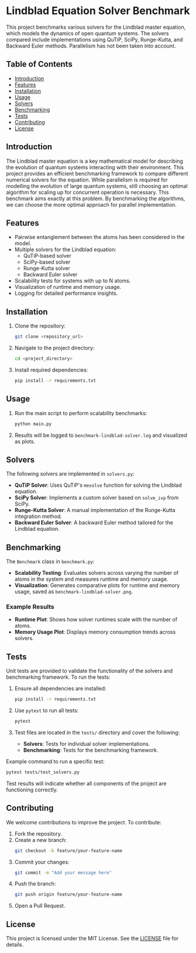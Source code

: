 # Lindblad Equation Solver Benchmark

This project benchmarks various solvers for the Lindblad master equation, which models the dynamics of open quantum systems. The solvers compared include implementations using QuTiP, SciPy, Runge-Kutta, and Backward Euler methods. Parallelism has not been taken into account.

## Table of Contents

- [Introduction](#introduction)
- [Features](#features)
- [Installation](#installation)
- [Usage](#usage)
- [Solvers](#solvers)
- [Benchmarking](#benchmarking)
- [Tests](#tests)
- [Contributing](#contributing)
- [License](#license)

## Introduction

The Lindblad master equation is a key mathematical model for describing the evolution of quantum systems interacting with their environment. This project provides an efficient benchmarking framework to compare different numerical solvers for the equation. While parallelism is required for modelling the evolution of large quantum systems, still choosing an optimal algorithm for scaling up for concurrent operation is necessary. This benchmark aims exactly at this problem. By benchmarking the algorithms, we can choose the more optimal approach for parallel implementation.

## Features
- Pairwise entanglement between the atoms has been considered in the model.
- Multiple solvers for the Lindblad equation:
  - QuTiP-based solver
  - SciPy-based solver
  - Runge-Kutta solver
  - Backward Euler solver
- Scalability tests for systems with up to N atoms.
- Visualization of runtime and memory usage.
- Logging for detailed performance insights.

## Installation

1. Clone the repository:
   ```bash
   git clone <repository_url>
   ```
2. Navigate to the project directory:
   ```bash
   cd <project_directory>
   ```
3. Install required dependencies:
   ```bash
   pip install -r requirements.txt
   ```

## Usage

1. Run the main script to perform scalability benchmarks:
   ```bash
   python main.py
   ```
2. Results will be logged to `benchmark-lindblad-solver.log` and visualized as plots.

## Solvers

The following solvers are implemented in `solvers.py`:

- **QuTiP Solver**: Uses QuTiP's `mesolve` function for solving the Lindblad equation.
- **SciPy Solver**: Implements a custom solver based on `solve_ivp` from SciPy.
- **Runge-Kutta Solver**: A manual implementation of the Runge-Kutta integration method.
- **Backward Euler Solver**: A backward Euler method tailored for the Lindblad equation.

## Benchmarking

The `Benchmark` class in `benchmark.py`:

- **Scalability Testing**: Evaluates solvers across varying the number of atoms in the system and measures runtime and memory usage.
- **Visualization**: Generates comparative plots for runtime and memory usage, saved as `benchmark-lindblad-solver.png`.

### Example Results

- **Runtime Plot**: Shows how solver runtimes scale with the number of atoms.
- **Memory Usage Plot**: Displays memory consumption trends across solvers.

## Tests

Unit tests are provided to validate the functionality of the solvers and benchmarking framework. To run the tests:

1. Ensure all dependencies are installed:
   ```bash
   pip install -r requirements.txt
   ```

2. Use `pytest` to run all tests:
   ```bash
   pytest
   ```

3. Test files are located in the `tests/` directory and cover the following:
   - **Solvers**: Tests for individual solver implementations.
   - **Benchmarking**: Tests for the benchmarking framework.

Example command to run a specific test:
```bash
pytest tests/test_solvers.py
```

Test results will indicate whether all components of the project are functioning correctly.

## Contributing

We welcome contributions to improve the project. To contribute:

1. Fork the repository.
2. Create a new branch:
   ```bash
   git checkout -b feature/your-feature-name
   ```
3. Commit your changes:
   ```bash
   git commit -m "Add your message here"
   ```
4. Push the branch:
   ```bash
   git push origin feature/your-feature-name
   ```
5. Open a Pull Request.

## License

This project is licensed under the MIT License. See the [LICENSE](https://mit-license.org/) file for details.

